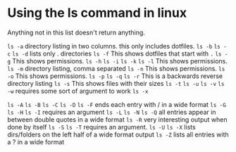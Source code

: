 # Using the ls command in linux

Anything not in this list doesn't return anything.

`ls -a` directory listing in two columns. this only includes dotfiles.
`ls -b`
`ls -c`
`ls -d` lists only . directories
`ls -f` This shows dotfiles that start with `.`
`ls -g` This shows permissions.
`ls -h`
`ls -i`
`ls -k`
`ls -l` This shows permissions.
`ls -m` directory listing, comma separated
`ls -n` This shows permissions.
`ls -o` This shows permissions.
`ls -p`
`ls -q`
`ls -r` This is a backwards reverse directory listing
`ls -s` This shows files with their sizes
`ls -t`
`ls -u`
`ls -v`
`ls -w` requires some sort of argument to work
`ls -x`

`ls -A`
`ls -B`
`ls -C`
`ls -D`
`ls -F`  ends each entry with / in a wide format
`ls -G`
`ls -H`
`ls -I` requires an argument
`ls -L`
`ls -N`
`ls -Q` all entries appear in between double quotes in a wide format
`ls -R` very interesting output when done by itself
`ls -S`
`ls -T` requires an argument.
`ls -U`
`ls -X` lists dirs/folders on the left half of a wide format output
`ls -Z` lists all entries with a ? in a wide format
